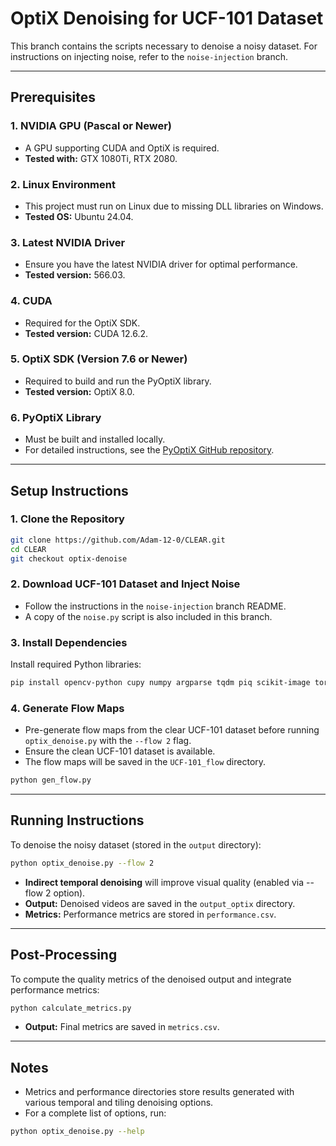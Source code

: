 
# OptiX Denoising for UCF-101 Dataset

This branch contains the scripts necessary to denoise a noisy dataset. For instructions on injecting noise, refer to the `noise-injection` branch.

---

## Prerequisites

### 1. NVIDIA GPU (Pascal or Newer)
- A GPU supporting CUDA and OptiX is required.
- **Tested with:** GTX 1080Ti, RTX 2080.

### 2. Linux Environment
- This project must run on Linux due to missing DLL libraries on Windows.
- **Tested OS:** Ubuntu 24.04.

### 3. Latest NVIDIA Driver
- Ensure you have the latest NVIDIA driver for optimal performance.
- **Tested version:** 566.03.

### 4. CUDA
- Required for the OptiX SDK.
- **Tested version:** CUDA 12.6.2.

### 5. OptiX SDK (Version 7.6 or Newer)
- Required to build and run the PyOptiX library.
- **Tested version:** OptiX 8.0.

### 6. PyOptiX Library
- Must be built and installed locally.
- For detailed instructions, see the [PyOptiX GitHub repository](https://github.com/NVIDIA/otk-pyoptix).

---

## Setup Instructions

### 1. Clone the Repository
```bash
git clone https://github.com/Adam-12-0/CLEAR.git
cd CLEAR
git checkout optix-denoise
```

### 2. Download UCF-101 Dataset and Inject Noise
- Follow the instructions in the `noise-injection` branch README.
- A copy of the `noise.py` script is also included in this branch.

### 3. Install Dependencies
Install required Python libraries:
```bash
pip install opencv-python cupy numpy argparse tqdm piq scikit-image torchvision
```

### 4. Generate Flow Maps
- Pre-generate flow maps from the clear UCF-101 dataset before running `optix_denoise.py` with the `--flow 2` flag.
- Ensure the clean UCF-101 dataset is available.
- The flow maps will be saved in the `UCF-101_flow` directory.
```bash
python gen_flow.py
```

---

## Running Instructions

To denoise the noisy dataset (stored in the `output` directory):
```bash
python optix_denoise.py --flow 2
```
- **Indirect temporal denoising** will improve visual quality (enabled via --flow 2 option).
- **Output:** Denoised videos are saved in the `output_optix` directory.
- **Metrics:** Performance metrics are stored in `performance.csv`.

---

## Post-Processing

To compute the quality metrics of the denoised output and integrate performance metrics:
```bash
python calculate_metrics.py
```
- **Output:** Final metrics are saved in `metrics.csv`.

---

## Notes
- Metrics and performance directories store results generated with various temporal and tiling denoising options.
- For a complete list of options, run:
```bash
python optix_denoise.py --help
```
